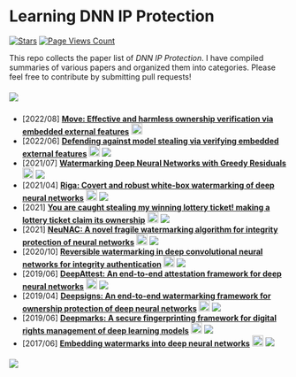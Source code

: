 # Learning DNN IP Protection
[![Stars](https://img.shields.io/github/stars/TracyCuiq/Learning-Deep-Hiding)](.) [![Page Views Count](https://badges.toozhao.com/badges/01J03VTSD77W9K74THJ7QRXHF2/green.svg)](.)

This repo collects the paper list of *DNN IP Protection*.
I have compiled summaries of various papers and organized them into categories. Please feel free to contribute by submitting pull requests!

##### ![](https://img.shields.io/badge/Watermarking-White_box-white)
- [2022/08] **[Move: Effective and harmless ownership verification via embedded external features](https://arxiv.org/pdf/2208.02820)** [<img src="https://github.com/FortAwesome/Font-Awesome/blob/6.x/svgs/brands/google-scholar.svg" alt="Code" width="20" height="20">](https://scholar.google.com/scholar?hl=en&as_sdt=0%2C5&q=Move%3A+Effective+and+harmless+ownership+verification+via+embedded+external+features&btnG=)  
- [2022/06] **[Defending against model stealing via verifying embedded external features](https://ojs.aaai.org/index.php/AAAI/article/view/20036/19795)** [<img src="https://github.com/FortAwesome/Font-Awesome/blob/6.x/svgs/brands/google-scholar.svg" alt="Code" width="20" height="20">](https://scholar.google.com/scholar?hl=en&as_sdt=0%2C5&q=Defending+against+model+stealing+via+verifying+embedded+external+features&btnG=) ![](https://img.shields.io/badge/AAAI_2022-f1b800) 
- [2021/07] **[Watermarking Deep Neural Networks with Greedy Residuals](https://openreview.net/pdf?id=8FUlWs8cLq)** [<img src="https://github.com/FortAwesome/Font-Awesome/blob/6.x/svgs/brands/google-scholar.svg" alt="Code" width="20" height="20">](https://scholar.google.com/scholar?hl=en&as_sdt=0%2C5&q=Watermarking+deep+neural+networks+with+greedy+residuals&btnG=) ![](https://img.shields.io/badge/ICLR_2021-f1b800) 
- [2021/04] **[Riga: Covert and robust white-box watermarking of deep neural networks](https://arxiv.org/pdf/1910.14268)** [<img src="https://github.com/FortAwesome/Font-Awesome/blob/6.x/svgs/brands/google-scholar.svg" alt="Code" width="20" height="20">](https://scholar.google.com/scholar?hl=en&as_sdt=0%2C5&q=Riga%3A+Covert+and+robust+white-box+watermarking+of+deep+neural+networks&btnG=) ![](https://img.shields.io/badge/WWW_2021-f1b800) 
- [2021] **[You are caught stealing my winning lottery ticket! making a lottery ticket claim its ownership](https://proceedings.neurips.cc/paper_files/paper/2021/file/0dfd8a39e2a5dd536c185e19a804a73b-Paper.pdf)** [<img src="https://github.com/FortAwesome/Font-Awesome/blob/6.x/svgs/brands/google-scholar.svg" alt="Code" width="20" height="20">](https://scholar.google.com/scholar?hl=en&as_sdt=0%2C5&q=You+are+caught+stealing+my+winning+lottery+ticket%21+making+a+lottery+ticket+claim+its+ownership&btnG=) ![](https://img.shields.io/badge/NeurIPS_2021-f1b800) 
- [2021] **[NeuNAC: A novel fragile watermarking algorithm for integrity protection of neural networks](https://www.sciencedirect.com/science/article/pii/S0020025521006642)** [<img src="https://github.com/FortAwesome/Font-Awesome/blob/6.x/svgs/brands/google-scholar.svg" alt="Code" width="20" height="20">](https://scholar.google.com/scholar?hl=en&as_sdt=0%2C5&q=Neunac%3A+A+novel+fragile+watermarking+algorithm+for+integrity+protection+of+neural+networks&btnG=) ![](https://img.shields.io/badge/Information_Sciences-f1b800) 
- [2020/10] **[Reversible watermarking in deep convolutional neural networks for integrity authentication](https://arxiv.org/pdf/2104.04268)** [<img src="https://github.com/FortAwesome/Font-Awesome/blob/6.x/svgs/brands/google-scholar.svg" alt="Code" width="20" height="20">](https://scholar.google.com/scholar?hl=en&as_sdt=0%2C5&q=Reversible+watermarking+in+deep+convolutional+neural+networks+for+integrity+authentication&btnG=) ![](https://img.shields.io/badge/MM_2020-f1b800) 
- [2019/06] **[DeepAttest: An end-to-end attestation framework for deep neural networks](https://dl.acm.org/doi/pdf/10.1145/3307650.3322251)** [<img src="https://github.com/FortAwesome/Font-Awesome/blob/6.x/svgs/brands/google-scholar.svg" alt="Code" width="20" height="20">](https://scholar.google.com/scholar?hl=en&as_sdt=0%2C5&q=Deepattest%3A+an+end-to-end+attestation+framework+for+deep+neural+networks%2C%E2%80%9D&btnG=) ![](https://img.shields.io/badge/ISCA_2019-f1b800) 
- [2019/04] **[Deepsigns: An end-to-end watermarking framework for ownership protection of deep neural networks](https://dl.acm.org/doi/pdf/10.1145/3297858.3304051)** [<img src="https://github.com/FortAwesome/Font-Awesome/blob/6.x/svgs/brands/google-scholar.svg" alt="Code" width="20" height="20">](https://scholar.google.com/scholar?lookup=0&q=Deepsigns:+an+end-to-end+watermarking+framework+for+protecting+the+ownership+of+deep+neural+networks&hl=en&as_sdt=0,5) ![](https://img.shields.io/badge/ASPLOS_2019-f1b800) 
- [2019/06] **[Deepmarks: A secure fingerprinting framework for digital rights management of deep learning models](https://dl.acm.org/doi/pdf/10.1145/3323873.3325042)** [<img src="https://github.com/FortAwesome/Font-Awesome/blob/6.x/svgs/brands/google-scholar.svg" alt="Code" width="20" height="20">](https://scholar.google.com/scholar?hl=en&as_sdt=0%2C5&q=Deepmarks%3A+A+secure+fingerprinting+framework+for+digital+rights+management+of+deep+learning+models&btnG=) ![](https://img.shields.io/badge/ICMR_2019-f1b800) 
- [2017/06] **[Embedding watermarks into deep neural networks](https://dl.acm.org/doi/abs/10.1145/3078971.3078974)** [<img src="https://github.com/FortAwesome/Font-Awesome/blob/6.x/svgs/brands/google-scholar.svg" alt="Code" width="20" height="20">](https://scholar.google.com/scholar?hl=en&as_sdt=0%2C5&q=Embedding+watermarks+into+deep+neural+networks&btnG=) ![](https://img.shields.io/badge/ICMR_2017-f1b800) 


##### ![](https://img.shields.io/badge/Watermarking-Black_box-white)
